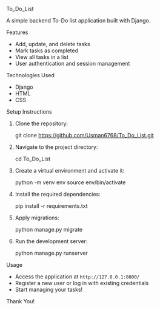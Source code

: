 To_Do_List

A simple backend To-Do list application built with Django.

Features

- Add, update, and delete tasks
- Mark tasks as completed
- View all tasks in a list
- User authentication and session management

Technologies Used

- Django
- HTML
- CSS

Setup Instructions

1. Clone the repository:

   git clone https://github.com/Usman6768/To_Do_List.git
   
2. Navigate to the project directory:
   
   cd To_Do_List
   
3. Create a virtual environment and activate it:
   
   python -m venv env
   source env/bin/activate
  
4. Install the required dependencies:
   
   pip install -r requirements.txt
   
5. Apply migrations:
   
   python manage.py migrate
   
6. Run the development server:
   
   python manage.py runserver
   

Usage

- Access the application at `http://127.0.0.1:8000/`
- Register a new user or log in with existing credentials
- Start managing your tasks!

Thank You!
